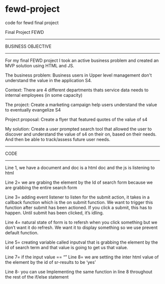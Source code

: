 # fewd-project
code for fewd final project

Final Project FEWD
__________________

BUSINESS OBJECTIVE
__________________

For my final FEWD project I took an active business problem and created an MVP solution using HTML and JS.

The business problem: Business users in Upper level management don't understand the value in the application S4.

Context: There are 4 different departments thats service data needs to internal employees (in some capacity)

The project: Create a marketing campaign help users understand the value to eventually evangelize S4

Project proposal: Create a flyer that featured quotes of the value of s4

My solution: Create a user prompted search tool that allowed the user to discover and understand the value of s4 on their on, based on their needs. And then be able to track/assess future user needs.
__________________

CODE
__________________
Line 1, we have a document and doc is a html doc and the js is listening to html

Line 2= we are grabing the element by the Id of search form because we are grabbing the entire search form

Line 3= adding event listener to listen for the submit action, it takes in a callback function which is the on submit function. We want to trigger this function after submit has been actioned. If you click a submit, this has to happen. Until submit has been clicked, it’s idling. 

Line 4= natural state of form is to refersh when you click something but we don’t want it do refresh. We want it to display something so we use prevent default function.

Line 5= creating variable called inputval that is grabbing the element by the id of search term and that value is going to get us that value.

Line 7= if the input value == “”
Line 8= we are setting the inter html value of the element by the id of sr-results to be ‘yes’

Line 8- you can use 
Implementing the same function in line 8 throughout the rest of the if/else statement
